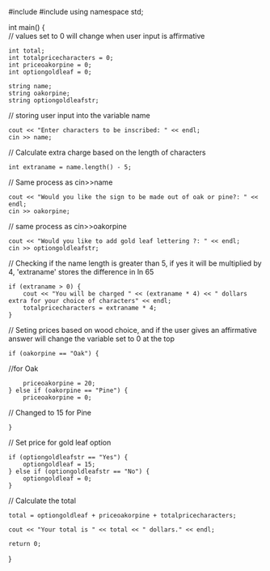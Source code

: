 #include<iostream>
#include<string>
using namespace std;

int main()
{    
// values set to 0 will change when user input is affirmative

    int total;
    int totalpricecharacters = 0;   
    int priceoakorpine = 0;
    int optiongoldleaf = 0;   

    string name;
    string oakorpine;
    string optiongoldleafstr;  
// storing user input into the variable name

    cout << "Enter characters to be inscribed: " << endl;
    cin >> name;   
// Calculate extra charge based on the length of characters
    
    int extraname = name.length() - 5;
// Same process as cin>>name

    cout << "Would you like the sign to be made out of oak or pine?: " << endl;
    cin >> oakorpine;
// same process as cin>>oakorpine

    cout << "Would you like to add gold leaf lettering ?: " << endl;
    cin >> optiongoldleafstr;

// Checking if the name length is greater than 5, if yes it will be multiplied by 4, 'extraname' stores the difference in ln 65
    
    if (extraname > 0) {
        cout << "You will be charged " << (extraname * 4) << " dollars extra for your choice of characters" << endl;
        totalpricecharacters = extraname * 4;
    }

// Seting prices based on wood choice, and if the user gives an affirmative answer will change the variable set to 0 at the top
    
    if (oakorpine == "Oak") {
//for Oak

        priceoakorpine = 20;    
    } else if (oakorpine == "Pine") {
        priceoakorpine = 0;                   
// Changed to 15 for Pine

    }

// Set price for gold leaf option

    if (optiongoldleafstr == "Yes") {
        optiongoldleaf = 15;
    } else if (optiongoldleafstr == "No") {
        optiongoldleaf = 0;
    }

// Calculate the total
    
    total = optiongoldleaf + priceoakorpine + totalpricecharacters;

    cout << "Your total is " << total << " dollars." << endl;

    return 0;
}
